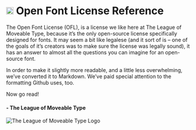 <img src="https://github.com/theleagueof/font-license-reference/tree/gh-pages/images/OFLLogoCircGray.png" alt="OFL Logo" width="20"> Open Font License Reference
==================================================

The Open Font License (OFL), is a license we like here at The League of Moveable Type, because it’s the only open-source license specifically designed for fonts.
It may seem a bit like legalese (and it sort of is – one of the goals of it’s creators was to make sure the license was legally sound), it has an answer to almost all the questions you can imagine for an open-source font.

In order to make it slightly more readable, and a little less overwhelming, we’ve converted it to Markdown. We’ve paid special attention to the formatting Github uses, too.

Now go read!

#### - The League of Moveable Type
<img src="https://github.com/theleagueof/font-license-reference/tree/gh-pages/images/leaguelogo.png" alt="The League of Moveable Type Logo"> 